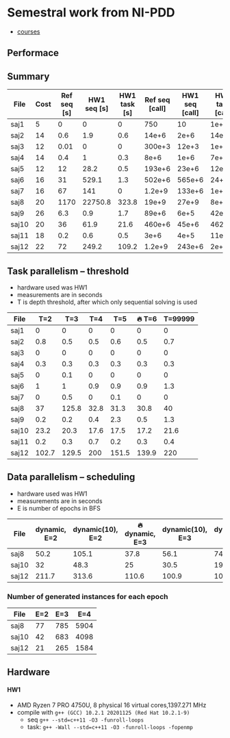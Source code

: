 # Semestral work from NI-PDD

* [courses](https://courses.fit.cvut.cz/NI-PDP/)

## Performace

## Summary
| File  | Cost | Ref seq [s] | HW1 seq [s] | HW1 task [s] | Ref seq [call] | HW1 seq [call] | HW1 task [call] |
|-------|------|-------------|-------------|--------------|----------------|----------------|-----------------|
| saj1  | 5    | 0           | 0           | 0            | 750            | 10             | 1e+3            |
| saj2  | 14   | 0.6         | 1.9         | 0.6          | 14e+6          | 2e+6           | 14e+6           |
| saj3  | 12   | 0.01        | 0           | 0            | 300e+3         | 12e+3          | 1e+5            |
| saj4  | 14   | 0.4         | 1           | 0.3          | 8e+6           | 1e+6           | 7e+6            |
| saj5  | 12   | 12          | 28.2        | 0.5          | 193e+6         | 23e+6          | 12e+6           |
| saj6  | 16   | 31          | 529.1       | 1.3          | 502e+6         | 565e+6         | 24+e6           |
| saj7  | 16   | 67          | 141         | 0            | 1.2e+9         | 133e+6         | 1e+6            |
| saj8  | 20   | 1170        | 22750.8     | 323.8        | 19e+9          | 27e+9          | 8e+9            |
| saj9  | 26   | 6.3         | 0.9         | 1.7          | 89e+6          | 6e+5           | 42e+6           |
| saj10 | 20   | 36          | 61.9        | 21.6         | 460e+6         | 45e+6          | 462e+6          |
| saj11 | 18   | 0.2         | 0.6         | 0.5          | 3e+6           | 4e+5           | 11e+6           |
| saj12 | 22   | 72          | 249.2       | 109.2        | 1.2e+9         | 243e+6         | 2e+9            |

## Task parallelism – threshold

* hardware used was HW1
* measurements are in seconds
* T is depth threshold, after which only sequential solving is used


| File  | T=2 | T=3  | T=4 | T=5  | 🔥 T=6  | T=99999 |
|-------|--------------|--------------|--------------|--------------|--------------|------------------|
| saj1  | 0            | 0            | 0            | 0            | 0            | 0                |
| saj2  | 0.8          | 0.5          | 0.5          | 0.6          | 0.5          | 0.7              |
| saj3  | 0            | 0            | 0            | 0            | 0            | 0                |
| saj4  | 0.3          | 0.3          | 0.3          | 0.3          | 0.3          | 0.3              |
| saj5  | 0            | 0.1          | 0            | 0            | 0            | 0                |
| saj6  | 1            | 1            | 0.9          | 0.9          | 0.9          | 1.3              |
| saj7  | 0            | 0.5          | 0            | 0.1          | 0            | 0                |
| saj8  | 37           | 125.8        | 32.8         | 31.3         | 30.8         | 40               |
| saj9  | 0.2          | 0.2          | 0.4          | 2.3          | 0.5          | 1.3              |
| saj10 | 23.2         | 20.3         | 17.6         | 17.5         | 17.2         | 21.6             |
| saj11 | 0.2          | 0.3          | 0.7          | 0.2          | 0.3          | 0.4              |
| saj12 | 102.7        | 129.5        | 200          | 151.5        | 139.9        | 220              |


## Data parallelism – scheduling

* hardware used was HW1
* measurements are in seconds
* E is number of epochs in BFS

| File  | dynamic, E=2 | dynamic(10), E=2 | 🔥 dynamic, E=3 | dynamic(10), E=3 | dynamic, E=4 | dynamic(10), E=4 | auto, E=3 | auto, E=4 | guided, E=3 | guided, E=4 |
|-------|--------------|------------------|--------------|------------------|--------------|------------------|-----------|-----------|-------------|-------------|
| saj8  | 50.2         | 105.1            | 37.8         | 56.1             | 7475.6       | 37.8             | 69.2      | 138       | 70.4        | 111.2       |
| saj10 | 32           | 48.3             | 25           | 30.5             | 19.4         | 27.6             | 42        | 41        | 41.9        | 45.1        |
| saj12 | 211.7        | 313.6            | 110.6        | 100.9            | 106.2        | 206.2            | 218.7     | 210.3     | 226         | 224.5       |


### Number of generated instances for each epoch
| File  | E=2 | E=3 | E=4  |
|-------|-----|-----|------|
| saj8  | 77  | 785 | 5904 |
| saj10 | 42  | 683 | 4098 |
| saj12 | 21  | 265 | 1584 |

## Hardware

#### HW1
*  AMD Ryzen 7 PRO 4750U, 8 physical 16 virtual cores,1397.271 MHz
* compile with ``g++ (GCC) 10.2.1 20201125 (Red Hat 10.2.1-9)``
	* seq ``g++ --std=c++11 -O3 -funroll-loops``
	* task: ``g++ -Wall --std=c++11 -O3 -funroll-loops -fopenmp `` 


